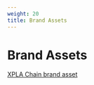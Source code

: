 ```yaml
---
weight: 20
title: Brand Assets
---
```


# Brand Assets

[XPLA Chain brand asset](/XPLA_Chain_brand_asset.zip)

